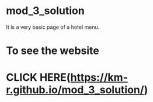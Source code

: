# mod_3_solution
It is a very basic page of a hotel menu. 
# To see the website
# CLICK HERE(https://km-r.github.io/mod_3_solution/)
